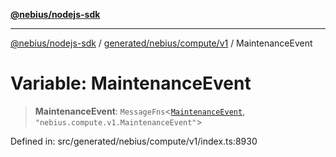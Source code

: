 [**@nebius/nodejs-sdk**](../../../../../README.md)

***

[@nebius/nodejs-sdk](../../../../../README.md) / [generated/nebius/compute/v1](../README.md) / MaintenanceEvent

# Variable: MaintenanceEvent

> **MaintenanceEvent**: `MessageFns`\<[`MaintenanceEvent`](../interfaces/MaintenanceEvent.md), `"nebius.compute.v1.MaintenanceEvent"`\>

Defined in: src/generated/nebius/compute/v1/index.ts:8930
